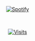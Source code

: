 &nbsp;<div align="center">
[![Spotify](https://spotify-now-albertos-projects-c7a2f9c2.vercel.app//api/spotify)](https://open.spotify.com/user/31uymqpieuqu273rs7p3vfuqo3sy?si=6_6U9ZFDTQKIDEDXA7jWXw) 
</div>

&nbsp;<div align="center">
 
  [![Visits](https://komarev.com/ghpvc/?username=xalbertho&logo=GitHub&label=github%20visits&color=336699&logoColor=white&style=flat-square)](https://github.com/xalbertho)
</div>
